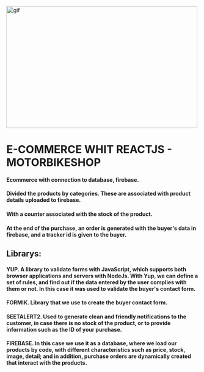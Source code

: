 <p><img align="center" alt="gif" src="https://github.com/br1lisboa/coder_ecommerce_reactjs/blob/master/MotorBike.gif" width="500" height="320" /></p>

# E-COMMERCE WHIT REACTJS - MOTORBIKESHOP 

#### Ecommerce with connection to database, firebase.
#### Divided the products by categories. These are associated with product details uploaded to firebase.
#### With a counter associated with the stock of the product.
#### At the end of the purchase, an order is generated with the buyer's data in firebase, and a tracker id is given to the buyer.

## Librarys:
#### YUP. A library to validate forms with JavaScript, which supports both browser applications and servers with NodeJs. With Yup, we can define a set of rules, and find out if the data entered by the user complies with them or not. In this case it was used to validate the buyer's contact form.
#### FORMIK. Library that we use to create the buyer contact form.
#### SEETALERT2. Used to generate clean and friendly notifications to the customer, in case there is no stock of the product, or to provide information such as the ID of your purchase.
#### FIREBASE. In this case we use it as a database, where we load our products by code, with different characteristics such as price, stock, image, detail; and in addition, purchase orders are dynamically created that interact with the products.

